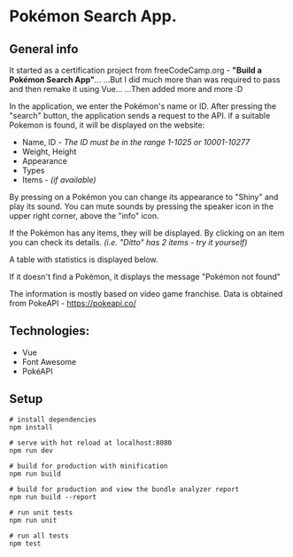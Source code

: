 # Pokémon Search App.

## General info

It started as a certification project from freeCodeCamp.org - **"Build a Pokémon Search App"**...
...But I did much more than was required to pass and then remake it using Vue...
...Then added more and more :D

In the application, we enter the Pokémon's name or ID. After pressing the "search" button, the application sends a request to the API. if a suitable Pokemon is found, it will be displayed on the website:

- Name, ID - _The ID must be in the range 1-1025 or 10001-10277_
- Weight, Height
- Appearance
- Types
- Items - _(if available)_

By pressing on a Pokémon you can change its appearance to "Shiny"
and play its sound. You can mute sounds by pressing the speaker icon
in the upper right corner, above the "info" icon.

If the Pokémon has any items, they will be displayed. By clicking on
an item you can check its details. _(i.e. "Ditto" has 2 items - try it yourself)_

A table with statistics is displayed below.

If it doesn't find a Pokémon, it displays the message "Pokémon not found"

The information is mostly based on video game franchise.
Data is obtained from PokeAPI - https://pokeapi.co/

## Technologies:

- Vue
- Font Awesome
- PokéAPI

## Setup

```
# install dependencies
npm install

# serve with hot reload at localhost:8080
npm run dev

# build for production with minification
npm run build

# build for production and view the bundle analyzer report
npm run build --report

# run unit tests
npm run unit

# run all tests
npm test
```

